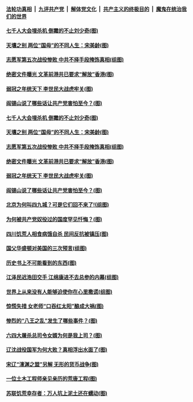 

####  [法轮功真相](../../../../basic/blob/master/README.md?t=03081301) &nbsp;|&nbsp; [九评共产党](../../../../9ping.md/blob/master/README.md?t=03081301) &nbsp;|&nbsp; [解体党文化](../../../../jtdwh.md/blob/master/README.md?t=03081301)  &nbsp;|&nbsp; [共产主义的终极目的](../../../../gczydzjmd.md/blob/master/README.md?t=03081301) &nbsp;|&nbsp; [魔鬼在统治我们的世界](../../../../mgztzwmdsj.md/blob/master/README.md?t=03081301) 

#### [七千人大会埋杀机 倒霉的不止刘少奇(图)](../pages/p6/962095.md?t=03081301) 

#### [天壤之别 两位“国母”的不同人生：宋美龄(图)](../pages/p6/964754.md?t=03081301) 

#### [志愿军第五次战役惨败 中共不择手段掩饰真相(组图)](../pages/p6/964486.md?t=03081301) 

#### [绝密文件曝光 文革前港共已要求“解放”香港(图)](../pages/p6/964773.md?t=03081301) 

#### [弱冠之年统天下 李世民大战虎牢关(图)](../pages/p6/964767.md?t=03081301) 

#### [阎锡山说了哪些话让共产党害怕至今？(图)](../pages/p6/963836.md?t=03081301) 

#### [七千人大会埋杀机 倒霉的不止刘少奇(图)](../pages/p6/962095.md?t=03081301) 

#### [天壤之别 两位“国母”的不同人生：宋美龄(图)](../pages/p6/964754.md?t=03081301) 

#### [志愿军第五次战役惨败 中共不择手段掩饰真相(组图)](../pages/p6/964486.md?t=03081301) 

#### [绝密文件曝光 文革前港共已要求“解放”香港(图)](../pages/p6/964773.md?t=03081301) 

#### [弱冠之年统天下 李世民大战虎牢关(图)](../pages/p6/964767.md?t=03081301) 

#### [阎锡山说了哪些话让共产党害怕至今？(图)](../pages/p6/963836.md?t=03081301) 

#### [北京为何叫四九城？可是它们回不来了!(组图)](../pages/p6/963935.md?t=03081301) 

#### [为何被共产党奴役过的国度罕见忏悔？(图)](../pages/p6/963901.md?t=03081301) 

#### [四川饥荒人相食病饿自杀 民间反抗被镇压(图)](../pages/p6/964389.md?t=03081301) 

#### [国父华盛顿对美国的三次预言(组图)](../pages/p6/964036.md?t=03081301) 

#### [历史书上不可能看到的东西(图)](../pages/p6/964449.md?t=03081301) 

#### [江泽民迟浩田交手 江绵康进不去总参的内幕(组图)](../pages/p6/963937.md?t=03081301) 

#### [世界上从来没有人能够迫使你在心里撒谎(组图)](../pages/p6/963996.md?t=03081301) 

#### [惊慌失措 女老师“口吞红太阳”酿成大祸(图)](../pages/p6/963843.md?t=03081301) 

#### [惨烈的“八王之乱”发生了哪些事件？(图)](../pages/p6/963837.md?t=03081301) 

#### [六四大屠杀总司令女婿为何是我上司？(图)](../pages/p6/963450.md?t=03081301) 

#### [辽沈战役国军为何大败？真相浮出水面了(图)](../pages/p6/963832.md?t=03081301) 

#### [宋辽“澶渊之盟”另解 无形的货币战争(图)](../pages/p6/963938.md?t=03081301) 

#### [一位土木工程师亲见亲历的荒唐工程(图)](../pages/p6/961631.md?t=03081301) 

#### [苏联饥荒幸存者：万人坑上泥土还在蠕动(图)](../pages/p6/963590.md?t=03081301) 

